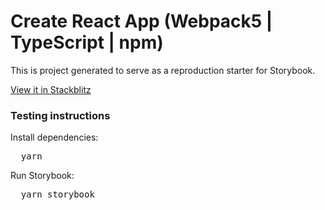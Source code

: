 <h1>Create React App (Webpack5 | TypeScript | npm)</h1>

<p>
  This is project generated to serve as a reproduction starter for Storybook.
</p>

<a  href="https://stackblitz.com/github/storybookjs/sandboxes/tree/next/cra/default-ts/after-storybook?preset=node=">
  View it in Stackblitz
</a>

<h3>Testing instructions</h3>

<p>Install dependencies:</p>
<pre>
  yarn
</pre>

<p>Run Storybook:</p>
<pre>
  yarn storybook
</pre>

